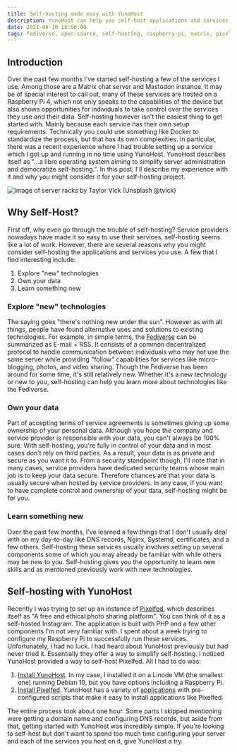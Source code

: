 ```yaml
---
title: Self-hosting made easy with YunoHost
description: YunoHost can help you self-host applications and services by simplifying your deployment process. 
date: 2021-08-10 18:00:00
tags: fediverse, open-source, self-hosting, raspberry-pi, matrix, pixelfed, mastodon
---
```


## Introduction

Over the past few months I've started self-hosting a few of the services I use. Among those are a Matrix chat server and Mastodon instance. It may be of special interest to call out, many of these services are hosted on a Raspberry Pi 4, which not only speaks to the capabilities of the device but also shows opportunities for individuals to take control over the services they use and their data. Self-hosting however isn't the easiest thing to get started with. Mainly because each service has their own setup requirements. Technically you could use something like Docker to standardize the process, but that has its own complexities. In particular, there was a recent experience where I had trouble setting up a service which I got up and running in no time using YunoHost. YunoHost describes itself as "...a libre operating system aiming to simplify server administration and democratize self-hosting.". In this post, I'll describe my experience with it and why you might consider it for your self-hosting project.

![Image of server racks by Taylor Vick (Unsplash @tvick)](https://user-images.githubusercontent.com/11130940/128647305-c30ef44e-901d-4bf1-8e9d-af2449d5fd1d.png)

## Why Self-Host?

First off, why even go through the trouble of self-hosting? Service providers nowadays have made it so easy to use their services, self-hosting seems like a lot of work. However, there are several reasons why you might consider self-hosting the applications and services you use. A few that I find interesting include:

1. Explore "new" technologies
2. Own your data
3. Learn something new

### Explore "new" technologies

The saying goes "there's nothing new under the sun". However as with all things, people have found alternative uses and solutions to existing technologies. For example, in simple terms, the [Fediverse](https://en.wikipedia.org/wiki/Fediverse) can be summarized as E-mail + RSS. It consists of a common decentralized protocol to handle communication between individuals who may not use the same server while providing "follow" capabilities for services like micro-blogging, photos, and video sharing. Though the Fediverse has been around for some time, it's still relatively new. Whether it's a new technology or new to you, self-hosting can help you learn more about technologies like the Fediverse.

### Own your data

Part of accepting terms of service agreements is sometimes giving up some ownership of your personal data. Although you hope the company and service provider is responsible with your data, you can't always be 100% sure. With self-hosting, you're fully in control of your data and in most cases don't rely on third parties. As a result, your data is as private and secure as you want it to. From a security standpoint though, I'll note that in many cases, service providers have dedicated security teams whose main job is to keep your data secure. Therefore chances are that your data is usually secure when hosted by service providers. In any case, if you want to have complete control and ownership of your data, self-hosting might be for you.

### Learn something new

Over the past few months, I've learned a few things that I don't usually deal with on my day-to-day like DNS records, Nginx, Systemd, certificates, and a few others. Self-hosting these services usually involves setting up several components some of which you may already be familiar with while others may be new to you. Self-hosting gives you the opportunity to learn new skills and as mentioned previously work with new technologies.

## Self-hosting with YunoHost

Recently I was trying to set up an instance of [Pixelfed](https://pixelfed.org/), which describes itself as "A free and ethical photo sharing platform". You can think of it as a self-hosted Instagram. The application is built with PHP and a few other components I'm not very familiar with. I spent about a week trying to configure my Raspberry Pi to successfully run these services. Unfortunately, I had no luck. I had heard about YunoHost previously but had never tried it. Essentially they offer a way to simplify self-hosting. I noticed YunoHost provided a way to self-host Pixelfed. All I had to do was:

1. [Install YunoHost](https://yunohost.org/en/install). In my case, I installed it on a Linode VM (the smallest one) running Debian 10, but you have options including a Raspberry Pi.
2. [Install Pixelfed](https://github.com/YunoHost-Apps/pixelfed_ynh). YunoHost has a variety of [applications](https://yunohost.org/en/apps) with pre-configured scripts that make it easy to install applications like Pixelfed.

The entire process took about one hour. Some parts I skipped mentioning were getting a domain name and configuring DNS records, but aside from that, getting started with YunoHost was incredibly simple. If you're looking to self-host but don't want to spend too much time configuring your server and each of the services you host on it, give YunoHost a try.
